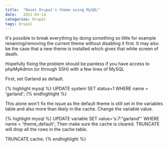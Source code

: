 ```yaml
---
title:  "Reset Drupal's theme using MySQL"
date:   2011-03-14
categories: Drupal
tags: Drupal
---
```

It's possible to break everything by doing something so little for example renaming/removing the current theme without disabling it first.
It may also be the case that a new theme is installed which gives that white screen of death.

Hopefully fixing the problem should be painless if you have access to phpMyAdmin (or through SSH) with a few lines of MySQL

First, set Garland as default.

{% highlight mysql %}
UPDATE system SET status=1 WHERE name = 'garland';
{% endhighlight %}

This alone won't fix the issue as the default theme is still set in the variables table and also more than likely in the cache.
Change the variable value.

{% highlight mysql %}
UPDATE variable SET value='s:7:"garland"' WHERE name = 'theme_default';
Then make sure the cache is cleared. TRUNCATE will drop all the rows in the cache table.

TRUNCATE cache;
{% endhighlight %}
